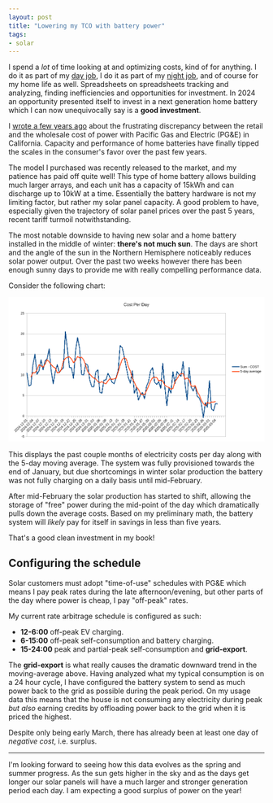 ```yaml
---
layout: post
title: "Lowering my TCO with battery power"
tags:
- solar
---
```


I spend a _lot_ of time looking at and optimizing costs, kind of for anything.
I do it as part of my [day job](https://tech.scribd.com), I do it as part of my
[night job](https://www.buoyantdata.com), and of course for my home life as
well. Spreadsheets on spreadsheets tracking and analyzing, finding
inefficiencies and opportunities for investment. In 2024 an opportunity
presented itself to invest in a next generation home battery which I can now
unequivocally say is a **good investment**.


I [wrote a few years ago](/2021/07/25/cost-of-power) about the frustrating
discrepancy between the retail and the wholesale cost of power with Pacific Gas
and Electric (PG&E) in California. Capacity and performance of home batteries
have finally tipped the scales in the consumer's favor over the past few years.

The model I purchased was recently released to the market, and my patience has paid off quite well!
This type of home battery allows building much larger arrays, and each unit has
a capacity of 15kWh and can discharge up to 10kW at a time.
Essentially the battery hardware is not my limiting factor, but rather my solar
panel capacity. A good problem to have, especially given the trajectory of
solar panel prices over the past 5 years, recent tariff turmoil
notwithstanding.

The most notable downside to having new solar and a home battery installed in
the middle of winter: **there's not much sun**. The days are short and the
angle of the sun in the Northern Hemisphere noticeably reduces solar power
output. Over the past two weeks however there has been enough sunny days to
provide me with really compelling performance data.


Consider the following chart:

![Electricity cost per day](/images/post-images/2025-solar/cost-per-day.png)


This displays the past couple months of electricity costs per day along with
the 5-day moving average. The system was fully provisioned towards the end of
January, but due shortcomings in winter solar production the battery was not
fully charging on a daily basis until mid-February.

After mid-February the solar production has started to shift, allowing the
storage of "free" power during the mid-point of the day which dramatically
pulls down the average costs. Based on my preliminary math, the battery system
will _likely_ pay for itself in savings in less than five years.

That's a good clean investment in my book!

## Configuring the schedule

Solar customers must adopt "time-of-use" schedules with PG&E which means I pay
peak rates during the late afternoon/evening, but other parts of the day where
power is cheap, I pay "off-peak" rates.

My current rate arbitrage schedule is configured as such:

* **12-6:00** off-peak EV charging.
* **6-15:00** off-peak self-consumption and battery charging.
* **15-24:00** peak and partial-peak self-consumption and **grid-export**.

The **grid-export** is what really causes the dramatic downward trend in the
moving-average above. Having analyzed what my typical consumption is on a 24
hour cycle, I have configured the battery system to send as much power back to
the grid as possible during the peak period. On my usage data this means that
the house is not consuming any electricity during peak _but also_ earning
credits by offloading power back to the grid when it is priced the highest.

Despite only being early March, there has already been at least one day of
_negative cost_, i.e. surplus.

---

I'm looking forward to seeing how this data evolves as the spring and summer
progress. As the sun gets higher in the sky and as the days get longer our
solar panels will have a much larger and stronger generation period each day. I
am expecting a good surplus of power on the year!
